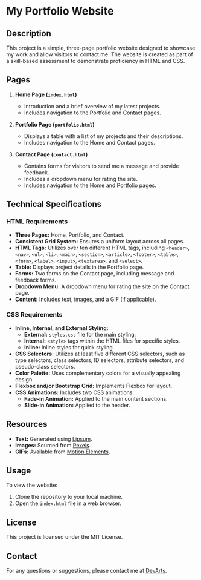 # My Portfolio Website

## Description

This project is a simple, three-page portfolio website designed to showcase my work and allow visitors to contact me. The website is created as part of a skill-based assessment to demonstrate proficiency in HTML and CSS.

## Pages

1. **Home Page (`index.html`)**

   - Introduction and a brief overview of my latest projects.
   - Includes navigation to the Portfolio and Contact pages.

2. **Portfolio Page (`portfolio.html`)**

   - Displays a table with a list of my projects and their descriptions.
   - Includes navigation to the Home and Contact pages.

3. **Contact Page (`contact.html`)**
   - Contains forms for visitors to send me a message and provide feedback.
   - Includes a dropdown menu for rating the site.
   - Includes navigation to the Home and Portfolio pages.

## Technical Specifications

### HTML Requirements

- **Three Pages:** Home, Portfolio, and Contact.
- **Consistent Grid System:** Ensures a uniform layout across all pages.
- **HTML Tags:** Utilizes over ten different HTML tags, including `<header>`, `<nav>`, `<ul>`, `<li>`, `<main>`, `<section>`, `<article>`, `<footer>`, `<table>`, `<form>`, `<label>`, `<input>`, `<textarea>`, and `<select>`.
- **Table:** Displays project details in the Portfolio page.
- **Forms:** Two forms on the Contact page, including message and feedback forms.
- **Dropdown Menu:** A dropdown menu for rating the site on the Contact page.
- **Content:** Includes text, images, and a GIF (if applicable).

### CSS Requirements

- **Inline, Internal, and External Styling:**
  - **External:** `styles.css` file for the main styling.
  - **Internal:** `<style>` tags within the HTML files for specific styles.
  - **Inline:** Inline styles for quick styling.
- **CSS Selectors:** Utilizes at least five different CSS selectors, such as type selectors, class selectors, ID selectors, attribute selectors, and pseudo-class selectors.
- **Color Palette:** Uses complementary colors for a visually appealing design.
- **Flexbox and/or Bootstrap Grid:** Implements Flexbox for layout.
- **CSS Animations:** Includes two CSS animations:
  - **Fade-in Animation:** Applied to the main content sections.
  - **Slide-in Animation:** Applied to the header.

## Resources

- **Text:** Generated using [Lipsum](https://www.lipsum.com/).
- **Images:** Sourced from [Pexels](https://www.pexels.com/).
- **GIFs:** Available from [Motion Elements](https://www.motionelements.com/).

## Usage

To view the website:

1. Clone the repository to your local machine.
2. Open the `index.html` file in a web browser.

## License

This project is licensed under the MIT License.

## Contact

For any questions or suggestions, please contact me at [DevArts](https://devarts.notion.site/61c6b79808ce476290c753165851b070).
